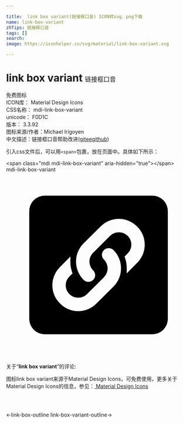 ```yaml
---

title:  link box variant(链接框口音) ICON转svg、png下载
name: link-box-variant
zhTips: 链接框口音
tags: []
search: 
image: https://iconhelper.cn/svg/material/link-box-variant.svg

---
```


# link box variant  <small style="font-size: 60%;font-weight: 100">链接框口音</small>


<div class="detail-page">
<p>
<span><span class="badge-success badge">免费图标</span> </span>
<br/>
<span>
ICON库：
<span class="badge-secondary badge">Material Design Icons</span> 
</span>
<br/>
<span>
CSS名称：
<span class="badge-secondary badge">mdi-link-box-variant</span> 
</span>
<br/>
<span>
unicode：
<span class="badge-secondary badge">F0D1C</span> 
<copy-btn content='F0D1C' btn-title=""></copy-btn>
<copy-btn :content='String.fromCodePoint(parseInt("F0D1C", 16))' btn-title="复制U"></copy-btn>
</span>
<br/>
<span>
版本：
<span class="badge-secondary badge">3.3.92</span> 
</span>
<br/>
<span>图标来源/作者：<span class="badge-light badge">Michael Irigoyen</span></span> 
<br/>
<span class="zh-detail">中文描述：<span class="badge-primary badge">链接框口音</span><span class="help-link"><span>帮助改进</span>(<a href="https://gitee.com/liuwave/icon-helper/edit/master/json/material/link-box-variant.json" target="_blank" rel="noopener noreferrer">gitee</a><a href="https://github.com/liuwave/icon-helper/edit/master/json/material/link-box-variant.json" target="_blank" rel="noopener noreferrer">github</a></span>)</span><br/>
</p>
</div>
<div class="alert alert-dark">
  <i class="mdi mdi-link-box-variant mdi-48px"></i>
  <i class="mdi mdi-link-box-variant mdi-36px"></i>
  <i class="mdi mdi-link-box-variant mdi-24px"></i>
  <i class="mdi mdi-link-box-variant mdi-18px"></i>
</div>
<div>
  <p>引入css文件后，可以用<code>&lt;span&gt;</code>包裹，放在页面中。具体如下所示：    
  </p>
  <div class="alert alert-primary" style="font-size: 14px">
    &lt;span class="mdi mdi-link-box-variant" aria-hidden="true"&gt;&lt;/span&gt;
    <copy-btn content='<span class="mdi mdi-link-box-variant" aria-hidden="true"></span>'></copy-btn>
  </div>
  <div class="alert alert-secondary">
    <i class="mdi mdi-link-box-variant"
    style="font-size: 24px"
    aria-hidden="true"></i> mdi-link-box-variant
    <copy-btn content="mdi-link-box-variant" btn-title="复制图标名称"></copy-btn>
  </div>
</div>
<div id="svg" class="svg-wrap">
<svg xmlns="http://www.w3.org/2000/svg" viewBox="0 0 24 24"><path d="M19,3H5A2,2 0 0,0 3,5V19A2,2 0 0,0 5,21H19A2,2 0 0,0 21,19V5A2,2 0 0,0 19,3M13.94,14.81L11.73,17C11.08,17.67 10.22,18 9.36,18C8.5,18 7.64,17.67 7,17C5.67,15.71 5.67,13.58 7,12.26L8.35,10.9L8.34,11.5C8.33,12 8.41,12.5 8.57,12.94L8.62,13.09L8.22,13.5C7.91,13.8 7.74,14.21 7.74,14.64C7.74,15.07 7.91,15.47 8.22,15.78C8.83,16.4 9.89,16.4 10.5,15.78L12.7,13.59C13,13.28 13.18,12.87 13.18,12.44C13.18,12 13,11.61 12.7,11.3C12.53,11.14 12.44,10.92 12.44,10.68C12.44,10.45 12.53,10.23 12.7,10.06C13.03,9.73 13.61,9.74 13.94,10.06C14.57,10.7 14.92,11.54 14.92,12.44C14.92,13.34 14.57,14.18 13.94,14.81M17,11.74L15.66,13.1V12.5C15.67,12 15.59,11.5 15.43,11.06L15.38,10.92L15.78,10.5C16.09,10.2 16.26,9.79 16.26,9.36C16.26,8.93 16.09,8.53 15.78,8.22C15.17,7.6 14.1,7.61 13.5,8.22L11.3,10.42C11,10.72 10.82,11.13 10.82,11.56C10.82,12 11,12.39 11.3,12.7C11.47,12.86 11.56,13.08 11.56,13.32C11.56,13.56 11.47,13.78 11.3,13.94C11.13,14.11 10.91,14.19 10.68,14.19C10.46,14.19 10.23,14.11 10.06,13.94C8.75,12.63 8.75,10.5 10.06,9.19L12.27,7C13.58,5.67 15.71,5.68 17,7C17.65,7.62 18,8.46 18,9.36C18,10.26 17.65,11.1 17,11.74Z" /></svg>
</div>
<detail full-name='mdi-link-box-variant'></detail>
<div class="icon-detail__container">
<p>关于“<b>link box variant</b>”的评论:</p>
</div>
<Vssue title="关于“link box variant”的评论" />    
<div><p>图标link box variant来源于Material Design Icons，可免费使用，更多关于 Material Design Icons的信息，参见：<a target="_blank" href="https://iconhelper.cn/material.html"> Material Design Icons</a>
</p></div>

<div style="padding:2rem 0 " class="page-nav"><p class="inner"><span class="prev">←<router-link to="/icon/link-box-outline.html">link-box-outline</router-link></span> <span class="next"><router-link to="/icon/link-box-variant-outline.html">link-box-variant-outline</router-link>→</span></p></div>

